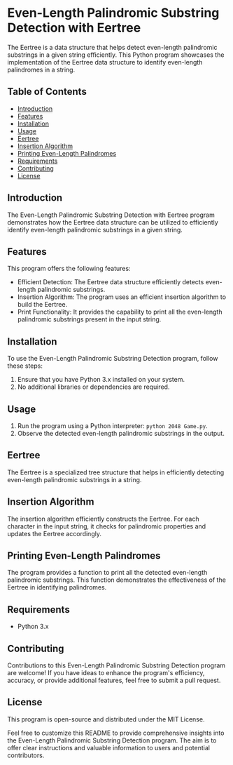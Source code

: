 # Even-Length Palindromic Substring Detection with Eertree

The Eertree is a data structure that helps detect even-length palindromic substrings in a given string efficiently. This Python program showcases the implementation of the Eertree data structure to identify even-length palindromes in a string.

## Table of Contents

- [Introduction](#introduction)
- [Features](#features)
- [Installation](#installation)
- [Usage](#usage)
- [Eertree](#eertree)
- [Insertion Algorithm](#insertion-algorithm)
- [Printing Even-Length Palindromes](#printing-even-length-palindromes)
- [Requirements](#requirements)
- [Contributing](#contributing)
- [License](#license)

## Introduction

The Even-Length Palindromic Substring Detection with Eertree program demonstrates how the Eertree data structure can be utilized to efficiently identify even-length palindromic substrings in a given string.

## Features

This program offers the following features:

- Efficient Detection: The Eertree data structure efficiently detects even-length palindromic substrings.
- Insertion Algorithm: The program uses an efficient insertion algorithm to build the Eertree.
- Print Functionality: It provides the capability to print all the even-length palindromic substrings present in the input string.

## Installation

To use the Even-Length Palindromic Substring Detection program, follow these steps:

1. Ensure that you have Python 3.x installed on your system.
2. No additional libraries or dependencies are required.

## Usage

1. Run the program using a Python interpreter: `python 2048 Game.py`.
2. Observe the detected even-length palindromic substrings in the output.

## Eertree

The Eertree is a specialized tree structure that helps in efficiently detecting even-length palindromic substrings in a string.

## Insertion Algorithm

The insertion algorithm efficiently constructs the Eertree. For each character in the input string, it checks for palindromic properties and updates the Eertree accordingly.

## Printing Even-Length Palindromes

The program provides a function to print all the detected even-length palindromic substrings. This function demonstrates the effectiveness of the Eertree in identifying palindromes.

## Requirements

- Python 3.x

## Contributing

Contributions to this Even-Length Palindromic Substring Detection program are welcome! If you have ideas to enhance the program's efficiency, accuracy, or provide additional features, feel free to submit a pull request.

## License

This program is open-source and distributed under the MIT License.

Feel free to customize this README to provide comprehensive insights into the Even-Length Palindromic Substring Detection program. The aim is to offer clear instructions and valuable information to users and potential contributors.
